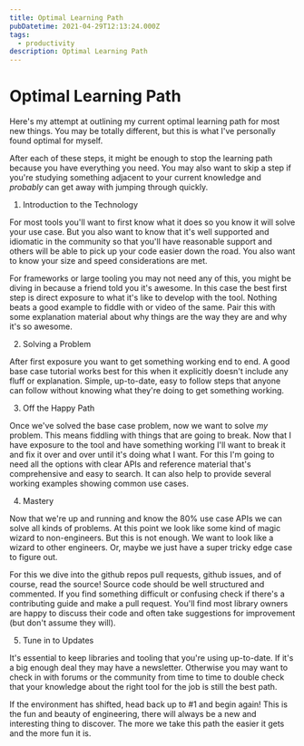 ```yaml
---
title: Optimal Learning Path
pubDatetime: 2021-04-29T12:13:24.000Z
tags:
  - productivity
description: Optimal Learning Path
---
```


# Optimal Learning Path

Here's my attempt at outlining my current optimal learning path for most new
things. You may be totally different, but this is what I've personally found
optimal for myself.

After each of these steps, it might be enough to stop the learning path because
you have everything you need. You may also want to skip a step if you're
studying something adjacent to your current knowledge and _probably_ can get
away with jumping through quickly.

1. Introduction to the Technology

For most tools you'll want to first know what it does so you know it will solve
your use case. But you also want to know that it's well supported and idiomatic
in the community so that you'll have reasonable support and others will be able
to pick up your code easier down the road. You also want to know your size and
speed considerations are met.

For frameworks or large tooling you may not need any of this, you might be
diving in because a friend told you it's awesome. In this case the best first
step is direct exposure to what it's like to develop with the tool. Nothing
beats a good example to fiddle with or video of the same. Pair this with some
explanation material about why things are the way they are and why it's so
awesome.

2. Solving a Problem

After first exposure you want to get something working end to end. A good base
case tutorial works best for this when it explicitly doesn't include any fluff
or explanation. Simple, up-to-date, easy to follow steps that anyone can follow
without knowing what they're doing to get something working.

3. Off the Happy Path

Once we've solved the base case problem, now we want to solve _my_ problem. This
means fiddling with things that are going to break. Now that I have exposure to
the tool and have something working I'll want to break it and fix it over and
over until it's doing what I want. For this I'm going to need all the options
with clear APIs and reference material that's comprehensive and easy to search.
It can also help to provide several working examples showing common use cases.

4. Mastery

Now that we're up and running and know the 80% use case APIs we can solve all
kinds of problems. At this point we look like some kind of magic wizard to
non-engineers. But this is not enough. We want to look like a wizard to other
engineers. Or, maybe we just have a super tricky edge case to figure out.

For this we dive into the github repos pull requests, github issues, and of
course, read the source! Source code should be well structured and commented. If
you find something difficult or confusing check if there's a contributing guide
and make a pull request. You'll find most library owners are happy to discuss
their code and often take suggestions for improvement (but don't assume they
will).

5. Tune in to Updates

It's essential to keep libraries and tooling that you're using up-to-date. If
it's a big enough deal they may have a newsletter. Otherwise you may want to
check in with forums or the community from time to time to double check that
your knowledge about the right tool for the job is still the best path.

If the environment has shifted, head back up to #1 and begin again! This is the
fun and beauty of engineering, there will always be a new and interesting thing
to discover. The more we take this path the easier it gets and the more fun it
is.
